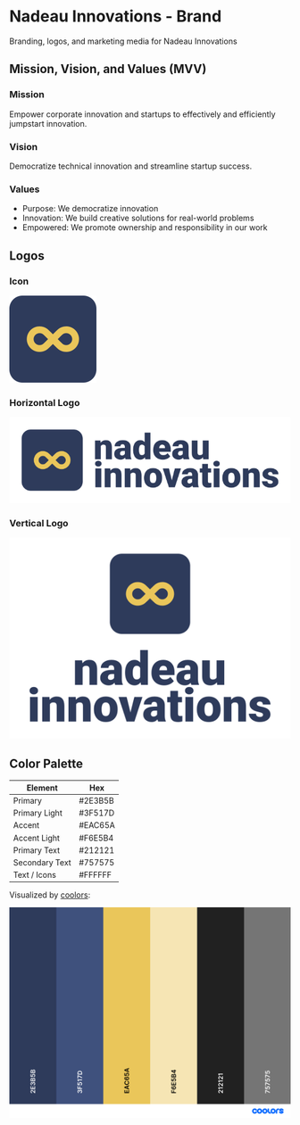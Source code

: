 # Nadeau Innovations - Brand

Branding, logos, and marketing media for Nadeau Innovations

## Mission, Vision, and Values (MVV)

### Mission

Empower corporate innovation and startups to effectively and efficiently jumpstart innovation.

### Vision

Democratize technical innovation and streamline startup success.

### Values

- Purpose: We democratize innovation
- Innovation: We build creative solutions for real-world problems
- Empowered: We promote ownership and responsibility in our work

## Logos

### Icon

![Logo](logo/png/logo-icon_LOGO-COLOUR.png)

### Horizontal Logo

![Horizontal logo](logo/png/logo_H-COLOUR.png)

### Vertical Logo

![Vertical logo](logo/png/logo_V-COLOUR.png)

## Color Palette

| Element        | Hex     |
| -------------- | ------- |
| Primary        | #2E3B5B |
| Primary Light  | #3F517D |
| Accent         | #EAC65A |
| Accent Light   | #F6E5B4 |
| Primary Text   | #212121 |
| Secondary Text | #757575 |
| Text / Icons   | #FFFFFF |

Visualized by [coolors](https://coolors.co/2e3b5b-3f517d-eac65a-f6e5b4-212121-757575):

![Palette](palette.png)
